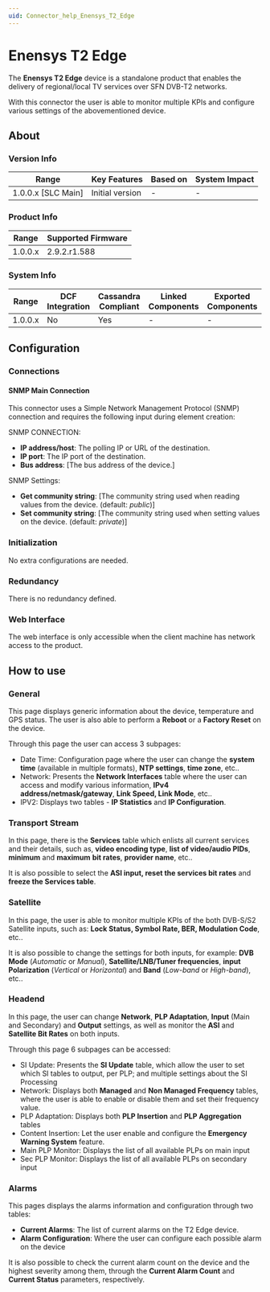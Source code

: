 ```yaml
---
uid: Connector_help_Enensys_T2_Edge
---
```


# Enensys T2 Edge

The **Enensys T2 Edge** device is a standalone product that enables the delivery of regional/local TV services over SFN DVB-T2 networks.

With this connector the user is able to monitor multiple KPIs and configure various settings of the abovementioned device.

## About

### Version Info

| **Range**            | **Key Features** | **Based on** | **System Impact** |
|----------------------|------------------|--------------|-------------------|
| 1.0.0.x \[SLC Main\] | Initial version  | \-           | \-                |

### Product Info

| **Range** | **Supported Firmware** |
|-----------|------------------------|
| 1.0.0.x   | 2.9.2.r1.588           |

### System Info

| **Range** | **DCF Integration** | **Cassandra Compliant** | **Linked Components** | **Exported Components** |
|-----------|---------------------|-------------------------|-----------------------|-------------------------|
| 1.0.0.x   | No                  | Yes                     | \-                    | \-                      |



## Configuration

### Connections

#### SNMP Main Connection

This connector uses a Simple Network Management Protocol (SNMP) connection and requires the following input during element creation:

SNMP CONNECTION:

- **IP address/host**: The polling IP or URL of the destination.
- **IP port**: The IP port of the destination.
- **Bus address**: \[The bus address of the device.\]

SNMP Settings:

- **Get community string**: \[The community string used when reading values from the device. (default: *public*)\]
- **Set community string**: \[The community string used when setting values on the device. (default: *private*)\]

### Initialization

No extra configurations are needed.

### Redundancy

There is no redundancy defined.

### Web Interface

The web interface is only accessible when the client machine has network access to the product.

## How to use

### General

This page displays generic information about the device, temperature and GPS status. The user is also able to perform a **Reboot** or a **Factory Reset** on the device.

Through this page the user can access 3 subpages:

- Date Time: Configuration page where the user can change the **system time** (available in multiple formats), **NTP settings**, **time zone**, etc..
- Network: Presents the **Network Interfaces** table where the user can access and modify various information, **IPv4 address/netmask/gateway**, **Link Speed, Link Mode**, etc..
- IPV2: Displays two tables - **IP Statistics** and **IP Configuration**.

### Transport Stream

In this page, there is the **Services** table which enlists all current services and their details, such as, **video encoding type**, **list of video/audio PIDs**, **minimum** and **maximum** **bit rates**, **provider name**, etc..

It is also possible to select the **ASI input, reset the services bit rates** and **freeze the Services table**.

### Satellite

In this page, the user is able to monitor multiple KPIs of the both DVB-S/S2 Satellite inputs, such as: **Lock Status, Symbol Rate, BER, Modulation Code**, etc..

It is also possible to change the settings for both inputs, for example: **DVB Mode** (*Automatic* or *Manual*), **Satellite/LNB/Tuner frequencies**, **input Polarization** (*Vertical* or *Horizontal*) and **Band** (*Low-band* or *High-band*), etc..

### Headend

In this page, the user can change **Network**, **PLP Adaptation**, **Input** (Main and Secondary) and **Output** settings, as well as monitor the **ASI** and **Satellite Bit Rates** on both inputs.

Through this page 6 subpages can be accessed:

- SI Update: Presents the **SI Update** table, which allow the user to set which SI tables to output, per PLP; and multiple settings about the SI Processing
- Network: Displays both **Managed** and **Non Managed Frequency** tables, where the user is able to enable or disable them and set their frequency value.
- PLP Adaptation: Displays both **PLP Insertion** and **PLP Aggregation** tables
- Content Insertion: Let the user enable and configure the **Emergency Warning System** feature.
- Main PLP Monitor: Displays the list of all available PLPs on main input
- Sec PLP Monitor: Displays the list of all available PLPs on secondary input

### Alarms

This pages displays the alarms information and configuration through two tables:

- **Current Alarms**: The list of current alarms on the T2 Edge device.
- **Alarm Configuration**: Where the user can configure each possible alarm on the device

It is also possible to check the current alarm count on the device and the highest severity among them, through the **Current Alarm Count** and **Current Status** parameters, respectively.
